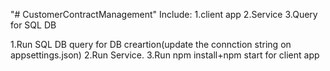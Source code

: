 "# CustomerContractManagement" 
Include: 1.client app 2.Service 3.Query for SQL DB 

1.Run SQL DB query for DB creartion(update the connction string on appsettings.json)
2.Run Service.
3.Run npm install+npm start for client app
